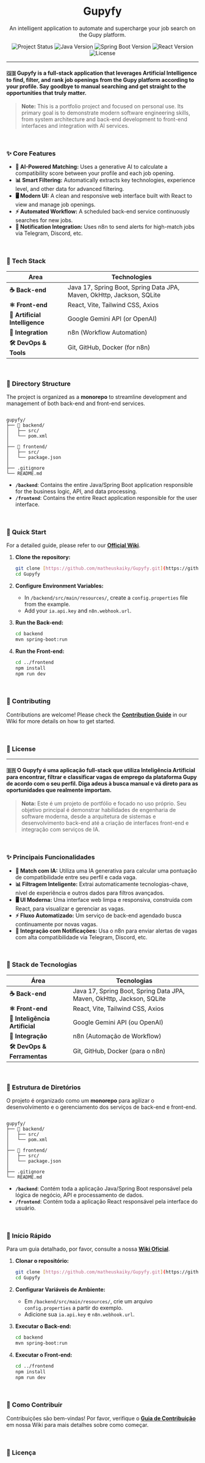 <div align="center">
  <h1>Gupyfy</h1>
  <p>
    An intelligent application to automate and supercharge your job search on the Gupy platform.
  </p>
  
  <p>
    <img src="https://img.shields.io/badge/status-in%20development-yellow" alt="Project Status"/>
    <img src="https://img.shields.io/badge/Java-17%2B-blue?logo=java&logoColor=white" alt="Java Version"/>
    <img src="https://img.shields.io/badge/Spring_Boot-3%2B-green?logo=spring&logoColor=white" alt="Spring Boot Version"/>
    <img src="https://img.shields.io/badge/React-18%2B-blue?logo=react&logoColor=white" alt="React Version"/>
    <img src="https://img.shields.io/badge/License-MIT-purple" alt="License"/>
  </p>
</div>

---

#### 🇬🇧 **Gupyfy** is a full-stack application that leverages Artificial Intelligence to find, filter, and rank job openings from the Gupy platform according to your profile. Say goodbye to manual searching and get straight to the opportunities that truly matter.

> **Note:** This is a portfolio project and focused on personal use. Its primary goal is to demonstrate modern software engineering skills, from system architecture and back-end development to front-end interfaces and integration with AI services.

<br>

### ✨ Core Features

* **🤖 AI-Powered Matching:** Uses a generative AI to calculate a compatibility score between your profile and each job opening.
* **📊 Smart Filtering:** Automatically extracts key technologies, experience level, and other data for advanced filtering.
* **🖥️ Modern UI:** A clean and responsive web interface built with React to view and manage job openings.
* **⚡ Automated Workflow:** A scheduled back-end service continuously searches for new jobs.
* **🔗 Notification Integration:** Uses n8n to send alerts for high-match jobs via Telegram, Discord, etc.

<br>

### 🚀 Tech Stack

| Area                     | Technologies                                                              |
| ------------------------ | ------------------------------------------------------------------------- |
| **☕ Back-end** | Java 17, Spring Boot, Spring Data JPA, Maven, OkHttp, Jackson, SQLite    |
| **⚛️ Front-end** | React, Vite, Tailwind CSS, Axios                                          |
| **🧠 Artificial Intelligence** | Google Gemini API (or OpenAI)                                     |
| **🔗 Integration** | n8n (Workflow Automation)                                                 |
| **🛠️ DevOps & Tools** | Git, GitHub, Docker (for n8n)                                             |

<br>

### 📂 Directory Structure

The project is organized as a **monorepo** to streamline development and management of both back-end and front-end services.

```

gupyfy/
├── 📁 backend/
│   ├── src/
│   └── pom.xml
│
├── 📁 frontend/
│   ├── src/
│   └── package.json
│
├── .gitignore
└── README.md

````

* **`/backend`**: Contains the entire Java/Spring Boot application responsible for the business logic, API, and data processing.
* **`/frontend`**: Contains the entire React application responsible for the user interface.

<br>

### 🏁 Quick Start

For a detailed guide, please refer to our **[Official Wiki](https://github.com/matheuskaiky/Gupyfy/wiki#--boas-vindas-à-wiki-do-gupyfy)**.

1.  **Clone the repository:**
    ```sh
    git clone [https://github.com/matheuskaiky/Gupyfy.git](https://github.com/matheuskaiky/Gupyfy.git)
    cd Gupyfy
    ```

2.  **Configure Environment Variables:**
    * In `/backend/src/main/resources/`, create a `config.properties` file from the example.
    * Add your `ia.api.key` and `n8n.webhook.url`.

3.  **Run the Back-end:**
    ```sh
    cd backend
    mvn spring-boot:run
    ```

4.  **Run the Front-end:**
    ```sh
    cd ../frontend
    npm install
    npm run dev
    ```

<br>

### 🤝 Contributing

Contributions are welcome! Please check the **[Contribution Guide](https://github.com/matheuskaiky/Gupyfy/wiki/How-to-Contribute)** in our Wiki for more details on how to get started.

<br>

### 📜 License

---

#### 🇧🇷 O **Gupyfy** é uma aplicação full-stack que utiliza Inteligência Artificial para encontrar, filtrar e classificar vagas de emprego da plataforma Gupy de acordo com o seu perfil. Diga adeus à busca manual e vá direto para as oportunidades que realmente importam.

> **Nota:** Este é um projeto de portfólio e focado no uso próprio. Seu objetivo principal é demonstrar habilidades de engenharia de software moderna, desde a arquitetura de sistemas e desenvolvimento back-end até a criação de interfaces front-end e integração com serviços de IA.

<br>

### ✨ Principais Funcionalidades

* **🤖 Match com IA:** Utiliza uma IA generativa para calcular uma pontuação de compatibilidade entre seu perfil e cada vaga.
* **📊 Filtragem Inteligente:** Extrai automaticamente tecnologias-chave, nível de experiência e outros dados para filtros avançados.
* **🖥️ UI Moderna:** Uma interface web limpa e responsiva, construída com React, para visualizar e gerenciar as vagas.
* **⚡ Fluxo Automatizado:** Um serviço de back-end agendado busca continuamente por novas vagas.
* **🔗 Integração com Notificações:** Usa o n8n para enviar alertas de vagas com alta compatibilidade via Telegram, Discord, etc.

<br>

### 🚀 Stack de Tecnologias

| Área                     | Tecnologias                                                              |
| ------------------------ | ------------------------------------------------------------------------- |
| **☕ Back-end** | Java 17, Spring Boot, Spring Data JPA, Maven, OkHttp, Jackson, SQLite    |
| **⚛️ Front-end** | React, Vite, Tailwind CSS, Axios                                          |
| **🧠 Inteligência Artificial** | Google Gemini API (ou OpenAI)                                     |
| **🔗 Integração** | n8n (Automação de Workflow)                                               |
| **🛠️ DevOps & Ferramentas**| Git, GitHub, Docker (para o n8n)                                          |

<br>

### 📂 Estrutura de Diretórios

O projeto é organizado como um **monorepo** para agilizar o desenvolvimento e o gerenciamento dos serviços de back-end e front-end.

````

gupyfy/
├── 📁 backend/
│   ├── src/
│   └── pom.xml
│
├── 📁 frontend/
│   ├── src/
│   └── package.json
│
├── .gitignore
└── README.md

````

* **`/backend`**: Contém toda a aplicação Java/Spring Boot responsável pela lógica de negócio, API e processamento de dados.
* **`/frontend`**: Contém toda a aplicação React responsável pela interface do usuário.

<br>

### 🏁 Início Rápido

Para um guia detalhado, por favor, consulte a nossa **[Wiki Oficial](https://github.com/matheuskaiky/Gupyfy/wiki)**.

1.  **Clonar o repositório:**
    ```sh
    git clone [https://github.com/matheuskaiky/Gupyfy.git](https://github.com/matheuskaiky/Gupyfy.git)
    cd Gupyfy
    ```

2.  **Configurar Variáveis de Ambiente:**
    * Em `/backend/src/main/resources/`, crie um arquivo `config.properties` a partir do exemplo.
    * Adicione sua `ia.api.key` e `n8n.webhook.url`.

3.  **Executar o Back-end:**
    ```sh
    cd backend
    mvn spring-boot:run
    ```

4.  **Executar o Front-end:**
    ```sh
    cd ../frontend
    npm install
    npm run dev
    ```

<br>

### 🤝 Como Contribuir

Contribuições são bem-vindas! Por favor, verifique o **[Guia de Contribuição](https://github.com/matheuskaiky/Gupyfy/wiki/How-to-Contribute#--como-contribuir)** em nossa Wiki para mais detalhes sobre como começar.

<br>

### 📜 Licença
